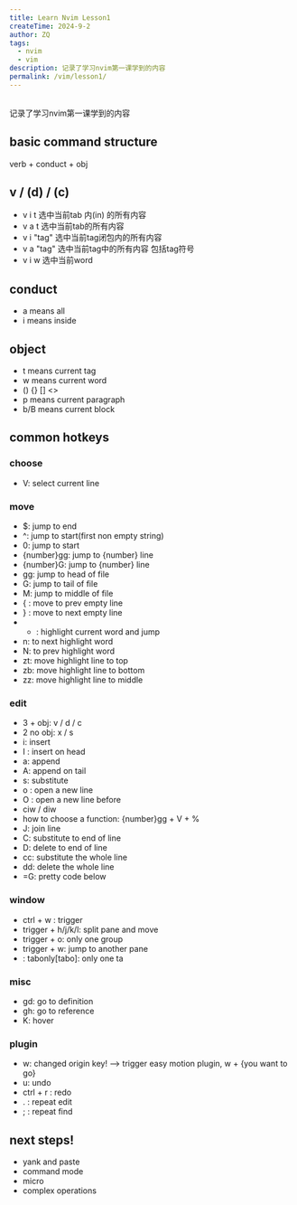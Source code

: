 ```yaml
---
title: Learn Nvim Lesson1
createTime: 2024-9-2
author: ZQ
tags:
  - nvim
  - vim
description: 记录了学习nvim第一课学到的内容
permalink: /vim/lesson1/
---
```

<br> 记录了学习nvim第一课学到的内容
<!-- more -->

## basic command structure
verb + conduct + obj

## v / (d) / (c)

+ v i t 选中当前tab 内(in) 的所有内容
+ v a t 选中当前tab的所有内容
+ v i "tag" 选中当前tag闭包内的所有内容
+ v a "tag" 选中当前tag中的所有内容 包括tag符号
+ v i w 选中当前word

## conduct

+ a means all
+ i means inside

## object

+ t means current tag
+ w means current word
+ () {} [] <>
+ p means current paragraph
+ b/B means current block

## common hotkeys

### choose

+ V: select current line

### move

+ $: jump to end
+ ^: jump to start(first non empty string)
+ 0: jump to start
+ {number}gg: jump to {number} line
+ {number}G: jump to {number} line
+ gg: jump to head of file
+ G: jump to tail of file
+ M: jump to middle of file
+ { : move to prev empty line
+ } : move to next empty line
+ * : highlight current word and jump
+ n: to next highlight word
+ N: to prev highlight word
+ zt: move highlight line to top
+ zb: move highlight line to bottom
+ zz: move highlight line to middle

### edit

+ 3 + obj: v / d / c
+ 2 no obj: x / s
+ i: insert
+ I : insert on head
+ a: append
+ A: append on tail
+ s: substitute
+ o : open a new line
+ O : open a new line before
+ ciw / diw
+ how to choose a function: {number}gg + V + %
+ J: join line
+ C: substitute to end of line
+ D: delete to end of line
+ cc: substitute the whole line
+ dd: delete the whole line
+ =G: pretty code below

### window

+ ctrl + w : trigger
+ trigger + h/j/k/l: split pane and move
+ trigger + o: only one group
+ trigger + w: jump to another pane
+ : tabonly[tabo]: only one ta

### misc

- gd: go to definition
- gh: go to reference
- K: hover 

### plugin

- w: changed origin key! --> trigger easy motion plugin, w + {you want to go}
- u: undo
- ctrl + r : redo
- . : repeat edit
- ; : repeat find

## next steps!

+ yank and paste
+ command mode
+ micro
+ complex operations
